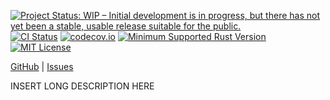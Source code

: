 [![Project Status: WIP – Initial development is in progress, but there has not yet been a stable, usable release suitable for the public.](https://www.repostatus.org/badges/latest/wip.svg)](https://www.repostatus.org/#wip)
[![CI Status](https://github.com/jwodder-test/quux/actions/workflows/test.yml/badge.svg)](https://github.com/jwodder-test/quux/actions/workflows/test.yml)
[![codecov.io](https://codecov.io/gh/jwodder-test/quux/branch/master/graph/badge.svg)](https://codecov.io/gh/jwodder-test/quux)
[![Minimum Supported Rust Version](https://img.shields.io/badge/MSRV-1.69-orange)](https://www.rust-lang.org)
[![MIT License](https://img.shields.io/github/license/jwodder-test/quux.svg)](https://opensource.org/licenses/MIT)

[GitHub](https://github.com/jwodder-test/quux) | [Issues](https://github.com/jwodder-test/quux/issues)

INSERT LONG DESCRIPTION HERE
